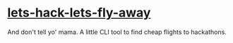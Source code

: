 # [lets-hack-lets-fly-away](https://www.youtube.com/watch?v=HqKvl-VeE7o)

And don't tell yo' mama. A little CLI tool to find cheap flights to hackathons.

